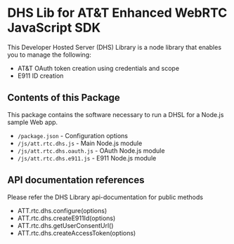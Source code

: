 # DHS Lib for AT&T Enhanced WebRTC JavaScript SDK

This Developer Hosted Server (DHS) Library is a node library that enables you to manage the following:

* AT&T OAuth token creation using credentials and scope
* E911 ID creation

## Contents of this Package

This package contains the software necessary to run a DHSL for
a Node.js sample Web app.

- `/package.json` - Configuration options
- `/js/att.rtc.dhs.js` - Main Node.js module
- `/js/att.rtc.dhs.oauth.js` - OAuth Node.js module
- `/js/att.rtc.dhs.e911.js` - E911 Node.js module


## API documentation references

Please refer the DHS Library api-documentation for public methods
  - ATT.rtc.dhs.configure(options)
  - ATT.rtc.dhs.createE911Id(options)
  - ATT.rtc.dhs.getUserConsentUrl()
  - ATT.rtc.dhs.createAccessToken(options)

